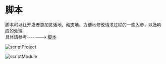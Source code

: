 ---
---

# 脚本

脚本可以让开发者更加灵活地、动态地、方便地修改请求过程的一些入参，以及响应的处理  
具体请参考-------> [脚本](../script.md)

![scriptProject](/img/2022.2.3/scriptProject.png)

![scriptModule](/img/2022.2.3/scriptModule.png)
